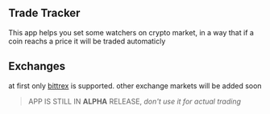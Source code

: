 ## Trade Tracker
This app helps you set some watchers on crypto market, in a way that if a coin reachs a price it will be traded automaticly

## Exchanges
at first only [bittrex](https://bittrex.com/) is supported. other exchange markets will be added soon

> APP IS STILL IN __ALPHA__ RELEASE, _don't use it for actual trading_

